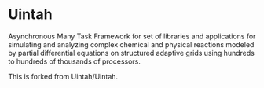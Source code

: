# Uintah
Asynchronous Many Task Framework for set of libraries and applications for simulating and analyzing complex chemical and physical reactions modeled by partial differential equations on structured adaptive grids using hundreds to hundreds of thousands of processors.

This is forked from Uintah/Uintah.
